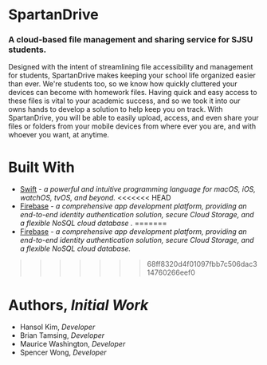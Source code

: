 # SpartanDrive
### A cloud-based file management and sharing service for SJSU students.

Designed with the intent of streamlining file accessibility and management for students, SpartanDrive makes keeping your school life organized easier than ever. We're students too, so we know how quickly cluttered your devices can become with homework files. Having quick and easy access to these files is vital to your academic success, and so we took it into our owns hands to develop a solution to help keep you on track. With SpartanDrive, you will be able to easily upload, access, and even share your files or folders from your mobile devices from where ever you are, and with whoever you want, at anytime.

# Built With

* [Swift](https://developer.apple.com/swift/) - *a powerful and intuitive programming language for macOS, iOS, watchOS, tvOS, and beyond.*
<<<<<<< HEAD
* [Firebase](https://firebase.google.com) - *a comprehensive app development platform, providing an end-to-end identity authentication solution, secure Cloud Storage, and a flexible NoSQL cloud database .*
=======
* [Firebase](https://firebase.google.com) - *a comprehensive app development platform, providing an end-to-end identity authentication solution, secure Cloud Storage, and a flexible NoSQL cloud database.*
>>>>>>> 68ff8320d4f01097fbb7c506dac314760266eef0

# Authors, *Initial Work*

* Hansol Kim, *Developer*
* Brian Tamsing, *Developer*
* Maurice Washington, *Developer*
* Spencer Wong, *Developer*